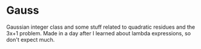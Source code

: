 # Gauss
Gaussian integer class and some stuff related to quadratic residues and the 3x+1 problem. Made in a day after I learned about lambda expressions, so don't expect much.
